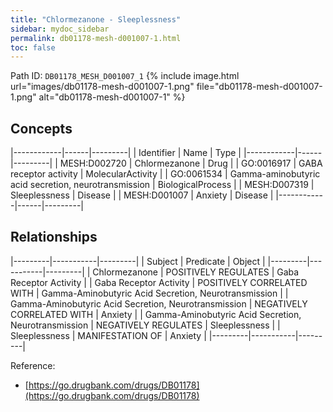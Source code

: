 ```yaml
---
title: "Chlormezanone - Sleeplessness"
sidebar: mydoc_sidebar
permalink: db01178-mesh-d001007-1.html
toc: false 
---
```



Path ID: `DB01178_MESH_D001007_1`
{% include image.html url="images/db01178-mesh-d001007-1.png" file="db01178-mesh-d001007-1.png" alt="db01178-mesh-d001007-1" %}

## Concepts

|------------|------|---------|
| Identifier | Name | Type    |
|------------|------|---------|
| MESH:D002720 | Chlormezanone | Drug |
| GO:0016917 | GABA receptor activity | MolecularActivity |
| GO:0061534 | Gamma-aminobutyric acid secretion, neurotransmission | BiologicalProcess |
| MESH:D007319 | Sleeplessness | Disease |
| MESH:D001007 | Anxiety | Disease |
|------------|------|---------|

## Relationships

|---------|-----------|---------|
| Subject | Predicate | Object  |
|---------|-----------|---------|
| Chlormezanone | POSITIVELY REGULATES | Gaba Receptor Activity |
| Gaba Receptor Activity | POSITIVELY CORRELATED WITH | Gamma-Aminobutyric Acid Secretion, Neurotransmission |
| Gamma-Aminobutyric Acid Secretion, Neurotransmission | NEGATIVELY CORRELATED WITH | Anxiety |
| Gamma-Aminobutyric Acid Secretion, Neurotransmission | NEGATIVELY REGULATES | Sleeplessness |
| Sleeplessness | MANIFESTATION OF | Anxiety |
|---------|-----------|---------|

Reference: 
  - [https://go.drugbank.com/drugs/DB01178](https://go.drugbank.com/drugs/DB01178)

